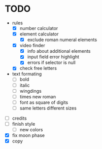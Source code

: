 # TODO
- rules
    - [x] number calculator
    - [x] element calculator
        - [x] exclude roman numeral elements
    - [x] video finder
        - [x] info about additional elements
        - [x] input field error highlight
        - [x] errors if selector is null
    - [x] check free letters
- text formating
    - [ ] bold
    - [ ] italic
    - [ ] wingdings
    - [ ] times new roman
    - [ ] font as square of digits
    - [ ] same letters different sizes
- [ ] credits
- [ ] finish style
    - [ ] new colors
- [x] fix moon phase
- [x] copy